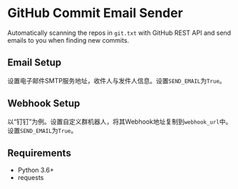# GitHub Commit Email Sender
Automatically scanning the repos in `git.txt` with GitHub REST API and send emails to you when finding new commits.

## Email Setup
设置电子邮件SMTP服务地址，收件人与发件人信息。设置`SEND_EMAIL`为`True`。

## Webhook Setup
以“钉钉”为例。设置自定义群机器人，将其Webhook地址复制到`webhook_url`中。设置`SEND_EMAIL`为`True`。

## Requirements
- Python 3.6+
- requests
